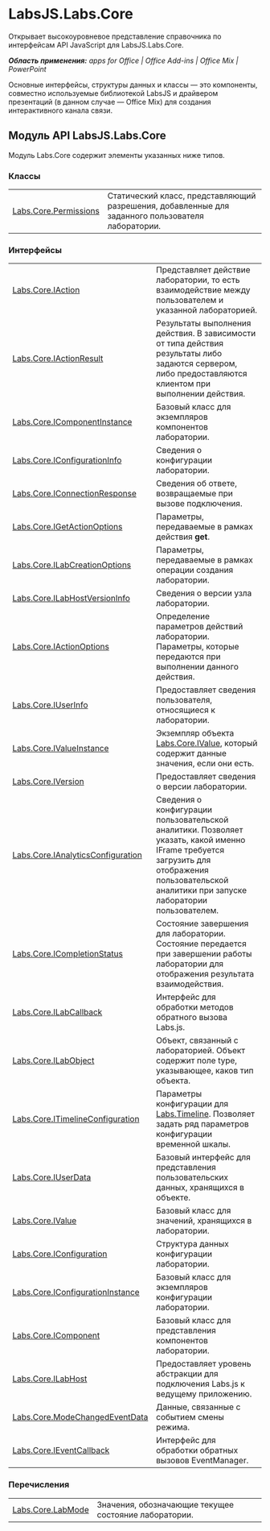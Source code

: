 
# LabsJS.Labs.Core
Открывает высокоуровневое представление справочника по интерфейсам API JavaScript для LabsJS.Labs.Core.

 _**Область применения:** apps for Office | Office Add-ins | Office Mix | PowerPoint_

Основные интерфейсы, структуры данных и классы — это компоненты, совместно используемые библиотекой LabsJS и драйвером презентаций (в данном случае — Office Mix) для создания интерактивного канала связи.

## Модуль API LabsJS.Labs.Core 

Модуль Labs.Core содержит элементы указанных ниже типов.


### Классы


|||
|:-----|:-----|
|[Labs.Core.Permissions](../../reference/office-mix/labs.core.permissions.md)|Статический класс, представляющий разрешения, добавленные для заданного пользователя лаборатории.|

### Интерфейсы


|||
|:-----|:-----|
|[Labs.Core.IAction](../../reference/office-mix/labs.core.iaction.md)|Представляет действие лаборатории, то есть взаимодействие между пользователем и указанной лабораторией.|
|[Labs.Core.IActionResult](../../reference/office-mix/labs.core.iactionresult.md)|Результаты выполнения действия. В зависимости от типа действия результаты либо задаются сервером, либо предоставляются клиентом при выполнении действия.|
|[Labs.Core.IComponentInstance](../../reference/office-mix/labs.core.icomponentinstance.md)|Базовый класс для экземпляров компонентов лаборатории.|
|[Labs.Core.IConfigurationInfo](../../reference/office-mix/labs.core.iconfigurationinfo.md)|Сведения о конфигурации лаборатории.|
|[Labs.Core.IConnectionResponse](../../reference/office-mix/labs.core.iconnectionresponse.md)|Сведения об ответе, возвращаемые при вызове подключения.|
|[Labs.Core.IGetActionOptions](../../reference/office-mix/labs.core.igetactionoptions.md)|Параметры, передаваемые в рамках действия **get**.|
|[Labs.Core.ILabCreationOptions](../../reference/office-mix/labs.core.ilabcreationoptions.md)|Параметры, передаваемые в рамках операции создания лаборатории.|
|[Labs.Core.ILabHostVersionInfo](../../reference/office-mix/labs.core.ilabhostversioninfo.md)|Сведения о версии узла лаборатории.|
|[Labs.Core.IActionOptions](../../reference/office-mix/labs.core.iactionoptions.md)|Определение параметров действий лаборатории. Параметры, которые передаются при выполнении данного действия.|
|[Labs.Core.IUserInfo](../../reference/office-mix/labs.core.iuserinfo.md)|Предоставляет сведения пользователя, относящиеся к лаборатории.|
|[Labs.Core.IValueInstance](../../reference/office-mix/labs.core.ivalueinstance.md)|Экземпляр объекта [Labs.Core.IValue](../../reference/office-mix/labs.core.ivalue.md), который содержит данные значения, если они есть.|
|[Labs.Core.IVersion](../../reference/office-mix/labs.core.iversion.md)|Предоставляет сведения о версии лаборатории.|
|[Labs.Core.IAnalyticsConfiguration](../../reference/office-mix/labs.core.ianalyticsconfiguration.md)|Сведения о конфигурации пользовательской аналитики. Позволяет указать, какой именно IFrame требуется загрузить для отображения пользовательской аналитики при запуске лаборатории пользователем.|
|[Labs.Core.ICompletionStatus](../../reference/office-mix/labs.core.icompletionstatus.md)|Состояние завершения для лаборатории. Состояние передается при завершении работы лаборатории для отображения результата взаимодействия.|
|[Labs.Core.ILabCallback](../../reference/office-mix/labs.core.ilabcallback.md)|Интерфейс для обработки методов обратного вызова Labs.js.|
|[Labs.Core.ILabObject](../../reference/office-mix/labs.core.ilabobject.md)|Объект, связанный с лабораторией. Объект содержит поле type, указывающее, каков тип объекта.|
|[Labs.Core.ITimelineConfiguration](../../reference/office-mix/labs.core.itimelineconfiguration.md)|Параметры конфигурации для [Labs.Timeline](../../reference/office-mix/labs.timeline.md). Позволяет задать ряд параметров конфигурации временной шкалы.|
|[Labs.Core.IUserData](../../reference/office-mix/labs.core.iuserdata.md)|Базовый интерфейс для представления пользовательских данных, хранящихся в объекте.|
|[Labs.Core.IValue](../../reference/office-mix/labs.core.ivalue.md)|Базовый класс для значений, хранящихся в лаборатории.|
|[Labs.Core.IConfiguration](../../reference/office-mix/labs.core.iconfiguration.md)|Структура данных конфигурации лаборатории.|
|[Labs.Core.IConfigurationInstance](../../reference/office-mix/labs.core.iconfigurationinstance.md)|Базовый класс для экземпляров конфигурации лаборатории.|
|[Labs.Core.IComponent](../../reference/office-mix/labs.core.icomponent.md)|Базовый класс для представления компонентов лаборатории.|
|[Labs.Core.ILabHost](../../reference/office-mix/labs.core.ilabhost.md)|Предоставляет уровень абстракции для подключения Labs.js к ведущему приложению.|
|[Labs.Core.ModeChangedEventData](../../reference/office-mix/labs.core.modechangedeventdata.md)|Данные, связанные с событием смены режима.|
|[Labs.Core.IEventCallback](../../reference/office-mix/labs.core.ieventcallback.md)|Интерфейс для обработки обратных вызовов EventManager.|

### Перечисления


|||
|:-----|:-----|
|[Labs.Core.LabMode](../../reference/office-mix/labs.core.labmode.md)|Значения, обозначающие текущее состояние лаборатории.|
